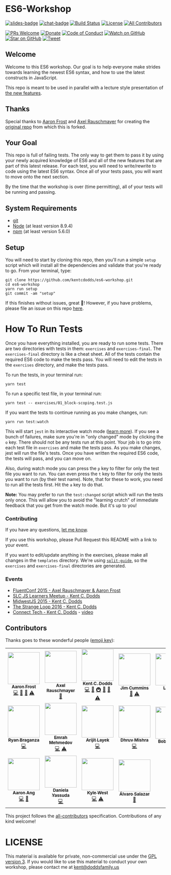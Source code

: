 # ES6-Workshop

[![slides-badge][slides-badge]][slides]
[![chat-badge][chat-badge]][chat]
[![Build Status][build-badge]][build]
[![License][license-badge]][license]
[![All Contributors](https://img.shields.io/badge/all_contributors-17-orange.svg?style=flat-square)](#contributors)

[![PRs Welcome][prs-badge]][prs]
[![Donate][donate-badge]][donate]
[![Code of Conduct][coc-badge]][coc]
[![Watch on GitHub][github-watch-badge]][github-watch]
[![Star on GitHub][github-star-badge]][github-star]
[![Tweet][twitter-badge]][twitter]

## Welcome

Welcome to this ES6 workshop. Our goal is to help everyone make strides towards learning the newest ES6 syntax, and
how to use the latest constructs in JavaScript.

This repo is meant to be used in parallel with a lecture style presentation of
[the new features](https://github.com/lukehoban/es6features).

## Thanks

Special thanks to [Aaron Frost](https://twitter.com/js_dev) and [Axel Rauschmayer](https://twitter.com/rauschma) for
creating the [original repo](https://github.com/aaronfrost/es6-workshop) from which this is forked.

## Your Goal

This repo is full of failing tests. The only way to get them to pass it by using your newly acquired knowledge of ES6
and all of the new features that are part of this latest release. For each test, you will need to write/rewrite to code
using the latest ES6 syntax. Once all of your tests pass, you will want to move onto the next section.

By the time that the workshop is over (time permitting), all of your tests will be running and passing.

## System Requirements

- [git][git]
- [Node][node] (at least version 8.9.4)
- [npm][npm] (at least version 5.6.0)

## Setup

You will need to start by cloning this repo, then you'll run a simple `setup` script which will install all the
dependencies and validate that you're ready to go. From your terminal, type:

```
git clone https://github.com/kentcdodds/es6-workshop.git
cd es6-workshop
yarn run setup
git commit -am "setup"
```

If this finishes without issues, great 👏! However, if you have problems, please file an issue on this repo [here](https://github.com/kentcdodds/es6-workshop/issues/new?title=Issues%20Setting%20Up&body=Here%27s%20my%20node/yarn%20version%20and%20the%20output%20when%20I%20run%20the%20commands:).

# How To Run Tests

Once you have everything installed, you are ready to run some tests. There are two directories with tests in them:
`exercises` and `exercises-final`. The `exercises-final` directory is like a cheat sheet. All of the tests contain the
required ES6 code to make the tests pass. You will need to edit the tests in the `exercises` directory, and make the
tests pass.

To run the tests, in your terminal run:

```
yarn test
```

To run a specific test file, in your terminal run:

```
yarn test -- exercises/01_block-scoping.test.js
```

If you want the tests to continue running as you make changes, run:

```
yarn run test:watch
```

This will start `jest` in its interactive watch mode ([learn more][watch-mode]). If you see a bunch of failures, make
sure you're in "only changed" mode by clicking the `o` key. There should not be any tests run at this point. Your
job is to go into each test file in `exercises` and make the tests pass. As you make changes, jest will run the file's
tests. Once you have written the required ES6 code, the tests will pass, and you can move on.

Also, during watch mode you can press the `p` key to filter for only the test file you want to run. You can even press the `t`
key to filter for only the tests you want to run (by their
test name). Note, that for these to work, you need to run all
the tests first. Hit the `a` key to do that.

**Note:** You may prefer to run the `test:changed` script which will run the tests only once. This will allow you to
avoid the "learning crutch" of immediate feedback that you get from the watch mode. But it's up to you!

### Contributing

If you have any questions, [let me know](https://twitter.com/kentcdodds).

If you use this workshop, please Pull Request this README with a link to your event.

If you want to edit/update anything in the exercises, please make all changes in the `templates` directory. We're using
[`split-guide`](https://git.io/split-guide), so the `exercises` and `exercises-final` directories are generated.

### Events

- [FluentConf 2015 - Axel Rauschmayer & Aaron Frost](http://fluentconf.com/javascript-html-2015/public/schedule/detail/38811)
- [SLC JS Learners Meetup - Kent C. Dodds](http://www.meetup.com/SLC-JS-Learners/events/220770922/)
- [MidwestJS 2015 - Kent C. Dodds](https://youtu.be/aeY6ctvsurs)
- [The Strange Loop 2016 - Kent C. Dodds](http://www.thestrangeloop.com/2016/es6-and-beyond.html)
- [Connect Tech - Kent C. Dodds](http://connect.tech/) - [video](https://youtu.be/nCP6jsN9XPI)

## Contributors

Thanks goes to these wonderful people ([emoji key](https://github.com/kentcdodds/all-contributors#emoji-key)):

<!-- ALL-CONTRIBUTORS-LIST:START - Do not remove or modify this section -->
<!-- prettier-ignore-start -->
<!-- markdownlint-disable -->
<table>
  <tr>
    <td align="center"><a href="https://github.com/aaronfrost"><img src="https://avatars.githubusercontent.com/u/662832?v=3" width="100px;" alt=""/><br /><sub><b>Aaron Frost</b></sub></a><br /><a href="https://github.com/kentcdodds/es6-workshop/commits?author=aaronfrost" title="Code">💻</a> <a href="https://github.com/kentcdodds/es6-workshop/commits?author=aaronfrost" title="Documentation">📖</a> <a href="#talk-aaronfrost" title="Talks">📢</a> <a href="https://github.com/kentcdodds/es6-workshop/commits?author=aaronfrost" title="Tests">⚠️</a></td>
    <td align="center"><a href="http://rauschma.de/"><img src="https://avatars.githubusercontent.com/u/526114?v=3" width="100px;" alt=""/><br /><sub><b>Axel Rauschmayer</b></sub></a><br /><a href="#talk-rauschma" title="Talks">📢</a></td>
    <td align="center"><a href="https://kentcdodds.com"><img src="https://avatars.githubusercontent.com/u/1500684?v=3" width="100px;" alt=""/><br /><sub><b>Kent C. Dodds</b></sub></a><br /><a href="https://github.com/kentcdodds/es6-workshop/commits?author=kentcdodds" title="Code">💻</a> <a href="https://github.com/kentcdodds/es6-workshop/commits?author=kentcdodds" title="Documentation">📖</a> <a href="#infra-kentcdodds" title="Infrastructure (Hosting, Build-Tools, etc)">🚇</a> <a href="https://github.com/kentcdodds/es6-workshop/pulls?q=is%3Apr+reviewed-by%3Akentcdodds" title="Reviewed Pull Requests">👀</a> <a href="#talk-kentcdodds" title="Talks">📢</a> <a href="https://github.com/kentcdodds/es6-workshop/commits?author=kentcdodds" title="Tests">⚠️</a></td>
    <td align="center"><a href="https://jimthedev.com"><img src="https://avatars.githubusercontent.com/u/108938?v=3" width="100px;" alt=""/><br /><sub><b>Jim Cummins</b></sub></a><br /><a href="https://github.com/kentcdodds/es6-workshop/commits?author=jimthedev" title="Documentation">📖</a> <a href="https://github.com/kentcdodds/es6-workshop/commits?author=jimthedev" title="Tests">⚠️</a></td>
    <td align="center"><a href="http://lindsey.international"><img src="https://avatars.githubusercontent.com/u/11346889?v=3" width="100px;" alt=""/><br /><sub><b>Lindsey</b></sub></a><br /><a href="https://github.com/kentcdodds/es6-workshop/commits?author=lmdragun" title="Documentation">📖</a></td>
    <td align="center"><a href="https://github.com/mariusbutuc"><img src="https://avatars.githubusercontent.com/u/511893?v=3" width="100px;" alt=""/><br /><sub><b>Marius Butuc</b></sub></a><br /><a href="https://github.com/kentcdodds/es6-workshop/commits?author=mariusbutuc" title="Code">💻</a></td>
    <td align="center"><a href="http://cyborgspider.com"><img src="https://avatars.githubusercontent.com/u/1740882?v=3" width="100px;" alt=""/><br /><sub><b>Carlos Ortega</b></sub></a><br /><a href="https://github.com/kentcdodds/es6-workshop/commits?author=cyborgspider" title="Documentation">📖</a></td>
  </tr>
  <tr>
    <td align="center"><a href="www.ryanbraganza.com"><img src="https://avatars.githubusercontent.com/u/290242?v=3" width="100px;" alt=""/><br /><sub><b>Ryan Braganza</b></sub></a><br /><a href="https://github.com/kentcdodds/es6-workshop/commits?author=ryanbraganza" title="Code">💻</a></td>
    <td align="center"><a href="https://github.com/GizmoMKD"><img src="https://avatars.githubusercontent.com/u/2297806?v=3" width="100px;" alt=""/><br /><sub><b>Emrah Mehmedov</b></sub></a><br /><a href="https://github.com/kentcdodds/es6-workshop/commits?author=GizmoMKD" title="Code">💻</a> <a href="https://github.com/kentcdodds/es6-workshop/commits?author=GizmoMKD" title="Tests">⚠️</a></td>
    <td align="center"><a href="https://github.com/alayek"><img src="https://avatars.githubusercontent.com/u/5607371?v=3" width="100px;" alt=""/><br /><sub><b>Arijit Layek</b></sub></a><br /><a href="https://github.com/kentcdodds/es6-workshop/commits?author=alayek" title="Code">💻</a></td>
    <td align="center"><a href="https://github.com/dhruvmishra"><img src="https://avatars.githubusercontent.com/u/3013322?v=3" width="100px;" alt=""/><br /><sub><b>Dhruv Mishra</b></sub></a><br /><a href="https://github.com/kentcdodds/es6-workshop/commits?author=dhruvmishra" title="Code">💻</a></td>
    <td align="center"><a href="https://github.com/bobbyw1994"><img src="https://avatars.githubusercontent.com/u/15032926?v=3" width="100px;" alt=""/><br /><sub><b>Bobby White</b></sub></a><br /><a href="https://github.com/kentcdodds/es6-workshop/commits?author=bobbyw1994" title="Tests">⚠️</a></td>
    <td align="center"><a href="http://www.benmvp.com"><img src="https://avatars.githubusercontent.com/u/5714478?v=3" width="100px;" alt=""/><br /><sub><b>Ben Ilegbodu</b></sub></a><br /><a href="https://github.com/kentcdodds/es6-workshop/commits?author=benmvp" title="Documentation">📖</a> <a href="https://github.com/kentcdodds/es6-workshop/commits?author=benmvp" title="Tests">⚠️</a></td>
    <td align="center"><a href="https://github.com/tgreenhalgh"><img src="https://avatars0.githubusercontent.com/u/5298300?v=3" width="100px;" alt=""/><br /><sub><b>Thomas Greenhalgh</b></sub></a><br /><a href="https://github.com/kentcdodds/es6-workshop/commits?author=tgreenhalgh" title="Code">💻</a></td>
  </tr>
  <tr>
    <td align="center"><a href="https://github.com/aaronang"><img src="https://avatars2.githubusercontent.com/u/7579804?v=3" width="100px;" alt=""/><br /><sub><b>Aaron Ang</b></sub></a><br /><a href="https://github.com/kentcdodds/es6-workshop/commits?author=aaronang" title="Code">💻</a> <a href="https://github.com/kentcdodds/es6-workshop/commits?author=aaronang" title="Documentation">📖</a></td>
    <td align="center"><a href="https://github.com/danielasy"><img src="https://avatars2.githubusercontent.com/u/12578347?v=3" width="100px;" alt=""/><br /><sub><b>Daniela Yassuda</b></sub></a><br /><a href="https://github.com/kentcdodds/es6-workshop/commits?author=danielasy" title="Code">💻</a></td>
    <td align="center"><a href="https://github.com/kyle-west"><img src="https://avatars3.githubusercontent.com/u/18150457?v=4" width="100px;" alt=""/><br /><sub><b>Kyle West</b></sub></a><br /><a href="https://github.com/kentcdodds/es6-workshop/commits?author=kyle-west" title="Code">💻</a> <a href="https://github.com/kentcdodds/es6-workshop/commits?author=kyle-west" title="Tests">⚠️</a></td>
    <td align="center"><a href="http://twitter.com/xala3pa"><img src="https://avatars0.githubusercontent.com/u/655613?v=4" width="100px;" alt=""/><br /><sub><b>Álvaro Salazar</b></sub></a><br /><a href="https://github.com/kentcdodds/es6-workshop/commits?author=xala3pa" title="Documentation">📖</a></td>
  </tr>
</table>

<!-- markdownlint-enable -->
<!-- prettier-ignore-end -->

<!-- ALL-CONTRIBUTORS-LIST:END -->

This project follows the [all-contributors](https://github.com/kentcdodds/all-contributors) specification. Contributions of any kind welcome!

# LICENSE

This material is available for private, non-commercial use under the
[GPL version 3](http://www.gnu.org/licenses/gpl-3.0-standalone.html). If you
would like to use this material to conduct your own workshop, please contact me
at kent@doddsfamily.us

[npm]: https://www.npmjs.com/
[yarn]: https://yarnpkg.com/
[node]: https://nodejs.org
[git]: https://git-scm.com/
[slides]: http://kcd.im/es6-intro-slides
[slides-badge]: https://cdn.rawgit.com/kentcdodds/custom-badges/2/badges/slides.svg
[chat]: https://gitter.im/kentcdodds/es6-workshop
[chat-badge]: https://img.shields.io/gitter/room/nwjs/nw.js.svg?style=flat-square
[build-badge]: https://img.shields.io/travis/kentcdodds/es6-workshop.svg?style=flat-square
[build]: https://travis-ci.org/kentcdodds/es6-workshop
[license-badge]: https://img.shields.io/badge/license-GPL%203.0%20License-blue.svg?style=flat-square
[license]: https://github.com/kentcdodds/es6-workshop/blob/master/README.md#license
[prs-badge]: https://img.shields.io/badge/PRs-welcome-brightgreen.svg?style=flat-square
[prs]: http://makeapullrequest.com
[donate-badge]: https://img.shields.io/badge/$-support-green.svg?style=flat-square
[donate]: http://kcd.im/donate
[coc-badge]: https://img.shields.io/badge/code%20of-conduct-ff69b4.svg?style=flat-square
[coc]: https://github.com/kentcdodds/es6-workshop/blob/master/other/CODE_OF_CONDUCT.md
[github-watch-badge]: https://img.shields.io/github/watchers/kentcdodds/es6-workshop.svg?style=social
[github-watch]: https://github.com/kentcdodds/es6-workshop/watchers
[github-star-badge]: https://img.shields.io/github/stars/kentcdodds/es6-workshop.svg?style=social
[github-star]: https://github.com/kentcdodds/es6-workshop/stargazers
[twitter]: https://twitter.com/intent/tweet?text=Check%20out%20es6-workshop%20by%20@kentcdodds%20https://github.com/kentcdodds/es6-workshop%20%F0%9F%91%8D
[twitter-badge]: https://img.shields.io/twitter/url/https/github.com/kentcdodds/es6-workshop.svg?style=social
[emojis]: https://github.com/kentcdodds/all-contributors#emoji-key
[all-contributors]: https://github.com/kentcdodds/all-contributors
[watch-mode]: https://egghead.io/lessons/javascript-use-jest-s-interactive-watch-mode?pl=testing-javascript-with-jest-a36c4074
